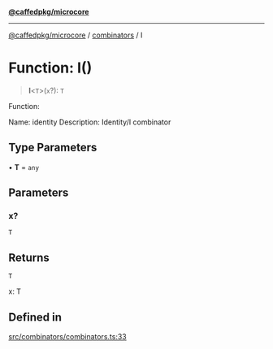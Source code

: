 [**@caffedpkg/microcore**](../../../README.md)

***

[@caffedpkg/microcore](../../../globals.md) / [combinators](../README.md) / I

# Function: I()

> **I**\<`T`\>(`x`?): `T`

Function:

Name: identity
Description: Identity/I combinator

## Type Parameters

• **T** = `any`

## Parameters

### x?

`T`

## Returns

`T`

x: T

## Defined in

[src/combinators/combinators.ts:33](https://github.com/caffed/microcore/blob/3444f5042af4893783a848f270124aa74f8db032/src/combinators/combinators.ts#L33)
